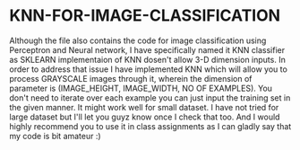 # KNN-FOR-IMAGE-CLASSIFICATION
Although the file also contains the code for image classification using Perceptron and Neural network, I have specifically named it KNN classifier as SKLEARN implementaion of KNN dosen't allow 3-D dimension inputs. In order to address that issue I have implemented KNN which will allow you to process GRAYSCALE images through it, wherein the dimension of parameter is (IMAGE_HEIGHT, IMAGE_WIDTH, NO OF EXAMPLES). You don't need to iterate over each example you can just input the training set in the given manner. It might work well for small dataset. I have not tried for large dataset but I'll let you guyz know once I check that too. And I would highly recommend you to use it in class assignments as I can gladly say that my code is bit amateur :)
